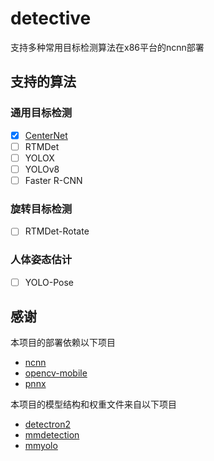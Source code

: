 # detective

支持多种常用目标检测算法在x86平台的ncnn部署

## 支持的算法

### **通用目标检测**

- [X] [CenterNet](centernet)
- [ ] RTMDet
- [ ] YOLOX
- [ ] YOLOv8
- [ ] Faster R-CNN

### **旋转目标检测**
- [ ] RTMDet-Rotate

### **人体姿态估计**
- [ ] YOLO-Pose

## 感谢

本项目的部署依赖以下项目

+ [ncnn](https://github.com/Tencent/ncnn)
+ [opencv-mobile](https://github.com/nihui/opencv-mobile)
+ [pnnx](https://github.com/pnnx/pnnx)

本项目的模型结构和权重文件来自以下项目

+ [detectron2](https://github.com/facebookresearch/detectron2)
+ [mmdetection](https://github.com/open-mmlab/mmdetection)
+ [mmyolo](https://github.com/open-mmlab/mmyolo)
